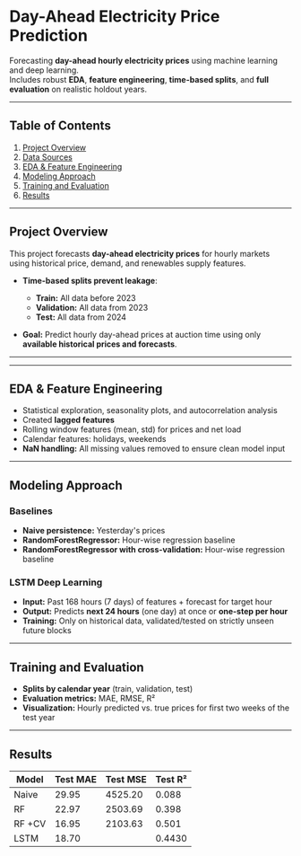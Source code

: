 # Day-Ahead Electricity Price Prediction

Forecasting **day-ahead hourly electricity prices** using machine learning and deep learning.  
Includes robust **EDA**, **feature engineering**, **time-based splits**, and **full evaluation** on realistic holdout years.

---

## Table of Contents
1. [Project Overview](#project-overview)  
2. [Data Sources](#data-sources)  
3. [EDA & Feature Engineering](#eda--feature-engineering)  
4. [Modeling Approach](#modeling-approach)  
5. [Training and Evaluation](#training-and-evaluation)  
6. [Results](#results)  


---

## Project Overview
This project forecasts **day-ahead electricity prices** for hourly markets using historical price, demand, and renewables supply features.  

- **Time-based splits prevent leakage**:
  - **Train:** All data before 2023  
  - **Validation:** All data from 2023  
  - **Test:** All data from 2024  

- **Goal:** Predict hourly day-ahead prices at auction time using only **available historical prices and forecasts**.

---


---

## EDA & Feature Engineering
- Statistical exploration, seasonality plots, and autocorrelation analysis  
- Created **lagged features** 
- Rolling window features (mean, std) for prices and net load  
- Calendar features: holidays, weekends  
- **NaN handling:** All missing values removed to ensure clean model input  

---

## Modeling Approach
### Baselines
- **Naive persistence:** Yesterday's prices  
- **RandomForestRegressor:** Hour-wise regression baseline  
- **RandomForestRegressor with cross-validation:** Hour-wise regression baseline


### LSTM Deep Learning
- **Input:** Past 168 hours (7 days) of features + forecast for target hour  
- **Output:** Predicts **next 24 hours** (one day) at once or **one-step per hour**  
- **Training:** Only on historical data, validated/tested on strictly unseen future blocks  

---

## Training and Evaluation
- **Splits by calendar year** (train, validation, test)  
- **Evaluation metrics:** MAE, RMSE, R²  
- **Visualization:** Hourly predicted vs. true prices for first two weeks of the test year  

---

## Results

| Model   | Test MAE | Test MSE | Test R² |
|---------|----------|-----------|---------|
| Naive   | 29.95    | 4525.20   | 0.088   |
| RF      | 22.97    | 2503.69   | 0.398   |
| RF +CV  | 16.95    | 2103.63   | 0.501   |
| LSTM    |  18.70   |           | 0.4430   |




